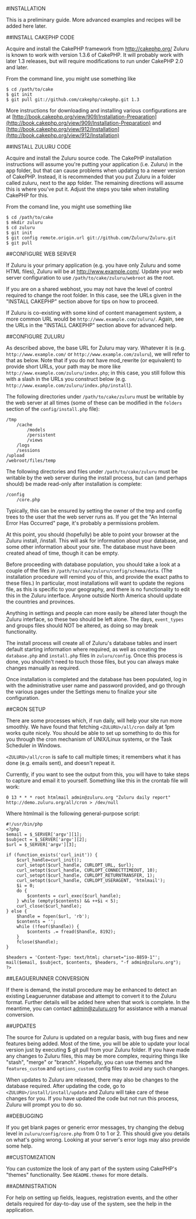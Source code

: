 #INSTALLATION

This is a preliminary guide. More advanced examples and recipes
will be added here later.

##INSTALL CAKEPHP CODE

Acquire and install the CakePHP framework from http://cakephp.org/
Zuluru is known to work with version 1.3.6 of CakePHP. It will
probably work with later 1.3 releases, but will require modifications
to run under CakePHP 2.0 and later.

From the command line, you might use something like

    $ cd /path/to/cake
    $ git init
    $ git pull git://github.com/cakephp/cakephp.git 1.3

More instructions for downloading and installing various configurations
are at [http://book.cakephp.org/view/909/Installation-Preparation](http://book.cakephp.org/view/909/Installation-Preparation) and
[http://book.cakephp.org/view/912/Installation](http://book.cakephp.org/view/912/Installation)

##INSTALL ZULURU CODE

Acquire and install the Zuluru source code. The CakePHP installation
instructions will assume you're putting your application (i.e. Zuluru)
in the app folder, but that can cause problems when updating to a newer
version of CakePHP. Instead, it is recommended that you put Zuluru in a
folder called zuluru, next to the app folder. The remaining directions
will assume this is where you've put it. Adjust the steps you take when
installing CakePHP for this.

From the comand line, you might use something like

    $ cd /path/to/cake
    $ mkdir zuluru
    $ cd zuluru
    $ git init
    $ git config remote.origin.url git://github.com/Zuluru/Zuluru.git
    $ git pull

##CONFIGURE WEB SERVER

If Zuluru is your primary application (e.g. you have only Zuluru and
some HTML files), Zuluru will be at http://www.example.com/. Update
your web server configuration to use `/path/to/cake/zuluru/webroot` as
the root.

If you are on a shared webhost, you may not have the level of control
required to change the root folder. In this case, see the URLs given in
the "INSTALL CAKEPHP" section above for tips on how to proceed.

If Zuluru is co-existing with some kind of content management system,
a more common URL would be `http://www.example.com/zuluru/`. Again, see
the URLs in the "INSTALL CAKEPHP" section above for advanced help.

##CONFIGURE ZULURU

As described above, the base URL for Zuluru may vary. Whatever it is
(e.g. `http://www.example.com/` or `http://www.example.com/zuluru`), we
will refer to that as <ZULURU> below. Note that if you do not have
mod_rewrite (or equivalent) to provide short URLs, your <ZULURU> path
may be more like `http://www.example.com/zuluru/index.php`; in this case,
you still follow this with a slash in the URLs you construct below
(e.g.  `http://www.example.com/zuluru/index.php/install`).

The following directories under `/path/to/cake/zuluru` must be writable
by the web server at all times (some of these can be modified in the
`folders` section of the `config/install.php` file):

    /tmp
    	/cache
    		/models
    		/persistent
    		/views
    	/logs
    	/sessions
    /upload
    /webroot/files/temp

The following directories and files under `/path/to/cake/zuluru` must be
writable by the web server during the install process, but can (and
perhaps should) be made read-only after installation is complete:

    /config
    	/core.php

Typically, this can be ensured by setting the owner of the tmp and
config trees to the user that the web server runs as. If you get the
"An Internal Error Has Occurred" page, it's probably a permissions
problem.

At this point, you should (hopefully) be able to point your browser at
the Zuluru install, <ZULURU>/install. This will ask for information
about your database, and some other information about your site. The
database must have been created ahead of time, though it can be empty.

Before proceeding with database population, you should take a look at
a couple of the files in `/path/to/cake/zuluru/config/schema/data`. (The
installation procedure will remind you of this, and provide the exact
paths to these files.) In particular, most installations will want to
update the regions file, as this is specific to your geography, and
there is no functionality to edit this in the Zuluru interface. Anyone
outside North America should update the countries and provinces.

Anything in settings and people can more easily be altered later though
the Zuluru interface, so these two should be left alone. The days,
`event_types` and groups files should NOT be altered, as doing so may
break functionality.

The install process will create all of Zuluru's database tables and
insert default starting information where required, as well as creating
the `database.php` and `install.php` files in `zuluru/config`. Once this
process is done, you shouldn't need to touch those files, but you can
always make changes manually as required.

Once installation is completed and the database has been populated, log
in with the administrative user name and password provided, and go
through the various pages under the Settings menu to finalize your site
configuration.

##CRON SETUP

There are some processes which, if run daily, will help your site run
more smoothly. We have found that fetching `<ZULURU>/all/cron` daily at
1pm works quite nicely. You should be able to set up something to do
this for you through the cron mechanism of UNIX/Linux systems, or the
Task Scheduler in Windows.

`<ZULURU>/all/cron` is safe to call multiple times; it remembers what it
has done (e.g. emails sent), and doesn't repeat it.

Currently, if you want to see the output from this, you will have to
take steps to capture and email it to yourself. Something like this in
the crontab file will work:

    0 13 * * * root htmlmail admin@zuluru.org "Zuluru daily report" http://demo.zuluru.org/all/cron > /dev/null

Where htmlmail is the following general-purpose script:

    #!/usr/bin/php
    <?php
    $email = $_SERVER['argv'][1];
    $subject = $_SERVER['argv'][2];
    $url = $_SERVER['argv'][3];

    if (function_exists('curl_init')) {
    	$curl_handle=curl_init();
    	curl_setopt($curl_handle, CURLOPT_URL, $url);
    	curl_setopt($curl_handle, CURLOPT_CONNECTTIMEOUT, 10);
    	curl_setopt($curl_handle, CURLOPT_RETURNTRANSFER, 1);
    	curl_setopt($curl_handle, CURLOPT_USERAGENT, 'htmlmail');
		$i = 0;
		do {
			$contents = curl_exec($curl_handle);
		} while (empty($contents) && ++$i < 5);
    	curl_close($curl_handle);
    } else {
    	$handle = fopen($url, 'rb');
    	$contents = '';
    	while (!feof($handle)) {
    		$contents .= fread($handle, 8192);
    	}
    	fclose($handle);
    }

    $headers = 'Content-Type: text/html; charset="iso-8859-1"';
    mail($email, $subject, $contents, $headers, "-f admin@zuluru.org");
    ?>

##LEAGUERUNNER CONVERSION

If there is demand, the install procedure may be enhanced to detect an
existing Leaguerunner database and attempt to convert it to the Zuluru
format. Further details will be added here when that work is complete.
In the meantime, you can contact admin@zuluru.org for assistance with
a manual conversion.

##UPDATES

The source for Zuluru is updated on a regular basis, with bug fixes and
new features being added. Most of the time, you will be able to update
your local version just by executing
$ git pull
from your Zuluru folder. If you have made any changes to Zuluru
files, this may be more complex, requiring things like "stash", "merge"
or "branch". Hopefully, you can use themes and the `features_custom` and
`options_custom` config files to avoid any such changes.

When updates to Zuluru are released, there may also be changes to the
database required. After updating the code, go to
`<ZULURU>/install/install/update` and Zuluru will take care of these
changes for you. If you have updated the code but not run this process,
Zuluru will prompt you to do so.

##DEBUGGING

If you get blank pages or generic error messages, try changing the
debug level in `zuluru/config/core.php` from 0 to 1 or 2. This should
give you details on what's going wrong. Looking at your server's error
logs may also provide some help.

##CUSTOMIZATION

You can customize the look of any part of the system using CakePHP's
"themes" functionality. See `README.themes` for more details.

##ADMINISTRATION

For help on setting up fields, leagues, registration events, and the
other details required for day-to-day use of the system, see the help
in the application.
